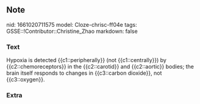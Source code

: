 ## Note
nid: 1661020711575
model: Cloze-chrisc-ff04e
tags: GSSE::!Contributor::Christine_Zhao
markdown: false

### Text
<div>
  <div>
    <div>
      <div>
        Hypoxia is detected {{c1::peripherally}} (not
        {{c1::centrally}}) by {{c2::chemoreceptors}} in the
        {{c2::carotid}} and {{c2::aortic}} bodies; the brain itself
        responds to changes in {{c3::carbon dioxide}}, not
        {{c3::oxygen}}.
      </div>
    </div>
  </div>
</div>

### Extra

